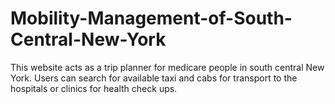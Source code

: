 # Mobility-Management-of-South-Central-New-York
This website acts as a trip planner for medicare people in south central New York. Users can search for available taxi and cabs for transport to the hospitals or clinics for health check ups.
